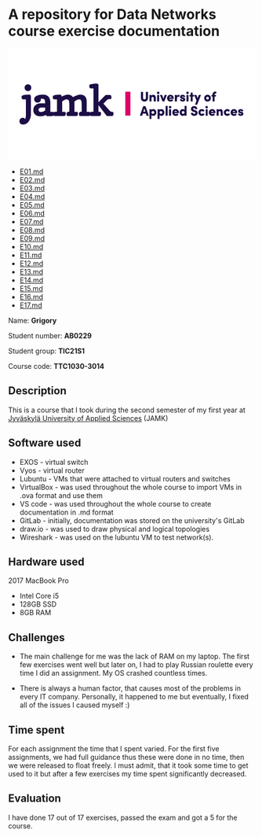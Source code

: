 # A repository for Data Networks course exercise documentation

![](/documentation/E01/jamk.png)
- [E01.md](/documentation/E01.md)
- [E02.md](/documentation/E02.md)
- [E03.md](/documentation/E03.md)
- [E04.md](/documentation/E04.md)
- [E05.md](/documentation/E05.md)
- [E06.md](/documentation/E06.md)
- [E07.md](/documentation/E07.md)
- [E08.md](/documentation/E08.md)
- [E09.md](/documentation/E09.md)
- [E10.md](/documentation/E10.md)
- [E11.md](/documentation/E11.md)
- [E12.md](/documentation/E12.md)
- [E13.md](/documentation/E13.md)
- [E14.md](/documentation/E14.md)
- [E15.md](/documentation/E15.md)
- [E16.md](/documentation/E16.md)
- [E17.md](/documentation/E17.md)

Name: **Grigory**

Student number: **AB0229** 

Student group: **TIC21S1**

Course code: **TTC1030-3014**

## Description 

This is a course that I took during the second semester of my first year at [Jyväskylä University of Applied Sciences](https://www.jamk.fi/en) (JAMK)

## Software used

* EXOS - virtual switch 
* Vyos - virtual router 
* Lubuntu - VMs that were attached to virtual routers and switches 
* VirtualBox - was used throughout the whole course to import VMs in .ova format  and use them 
* VS code - was used throughout the whole course to create documentation in .md format 
* GitLab - initially, documentation was stored on the university's GitLab
* draw.io - was used to draw physical and logical topologies
* Wireshark - was used on the lubuntu VM to test network(s).

## Hardware used

2017 MacBook Pro  

* Intel Core i5
* 128GB SSD
* 8GB RAM

## Challenges 

* The main challenge for me was the lack of RAM on my laptop. The first few exercises went well but later on, I had to play Russian roulette every time I did an assignment. My OS crashed countless times.

* There is always a human factor, that causes most of the problems in every IT company. Personally, it happened to me but eventually, I fixed all of the issues I caused myself :)

## Time spent 

For each assignment the time that I spent varied. For the first five assignments, we had full guidance thus these were done in no time, then we were released to float freely. I must admit, that it took some time to get used to it but after a few exercises my time spent significantly decreased.

## Evaluation 

I have done 17 out of 17 exercises, passed the exam and got a 5 for the course. 